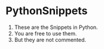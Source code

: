 # PythonSnippets

1. These are the Snippets in Python.
2. You are free to use them.
3. But they are not commented.
